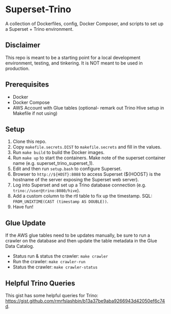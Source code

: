 # Superset-Trino
A collection of Dockerfiles, config, Docker Composer, and scripts to set up a Superset + Trino environment.

## Disclaimer
This repo is meant to be a starting point for a local development environment, testing, and tinkering. It is NOT meant to be used in production.

## Prerequisites
- Docker
- Docker Compose
- AWS Account with Glue tables (optional- remark out Trino Hive setup in Makefile if not using)

## Setup
1. Clone this repo.
2. Copy `makefile.secrets.DIST` to `makefile.secrets` and fill in the values.
3. Run `make build` to build the Docker images.
4. Run `make up` to start the containers. Make note of the superset container name (e.g. superset_trino_superset_1).
4. Edit and then run `setup.bash` to configure Superset.
5. Browser to `http://${HOST}:8088` to access Superset (${HOOST} is the hostname of the server exposing the Superset web server).
6. Log into Superset and set up a Trino database connection (e.g. `trino://user@trino:8080/hive`).
7. Add a custom column to the rtl table to fix up the timestamp. SQL: `FROM_UNIXTIME(CAST (timestamp AS DOUBLE))`.
7. Have fun!

## Glue Update
If the AWS glue tables need to be updates manually, be sure to run a crawler on the database and then update the table metadata in the Glue Data Catalog.
- Status run & status the crawler: `make crawler`
- Run the crawler: `make crawler-run`
- Status the crawler: `make crawler-status`

## Helpful Trino Queries
This gist has some helpful queries for Trino: https://gist.github.com/rmrfslashbin/b13a37be9aba9266943d42050ef6c74d.

